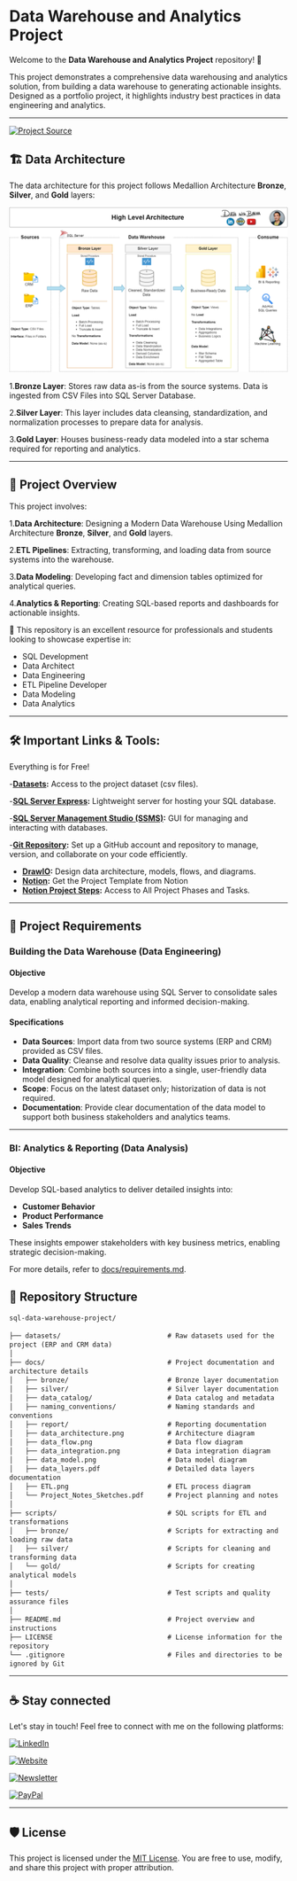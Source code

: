 # Data Warehouse and Analytics Project

Welcome to the **Data Warehouse and Analytics Project** repository! 🚀

This project demonstrates a comprehensive data warehousing and analytics solution, from building a data warehouse to generating actionable insights. Designed as a portfolio project, it highlights industry best practices in data engineering and analytics.

---
[![Project Source](https://img.shields.io/badge/YouTube-red?style=for-the-badge&logo=youtube&logoColor=white)](https://www.youtube.com/playlist?list=PLNcg_FV9n7qaUWeyUkPfiVtMbKlrfMqA8)

## 🏗️ Data Architecture

The data architecture for this project follows Medallion Architecture **Bronze**, **Silver**, and **Gold** layers:

![Data Architecture](./docs/data_architecture.png)

1.**Bronze Layer**: Stores raw data as-is from the source systems. Data is ingested from CSV Files into SQL Server Database.

2.**Silver Layer**: This layer includes data cleansing, standardization, and normalization processes to prepare data for analysis.

3.**Gold Layer**: Houses business-ready data modeled into a star schema required for reporting and analytics.

---

## 📖 Project Overview

This project involves:

1.**Data Architecture**: Designing a Modern Data Warehouse Using Medallion Architecture **Bronze**, **Silver**, and **Gold** layers.

2.**ETL Pipelines**: Extracting, transforming, and loading data from source systems into the warehouse.

3.**Data Modeling**: Developing fact and dimension tables optimized for analytical queries.

4.**Analytics & Reporting**: Creating SQL-based reports and dashboards for actionable insights.

🎯 This repository is an excellent resource for professionals and students looking to showcase expertise in:

- SQL Development
- Data Architect
- Data Engineering
- ETL Pipeline Developer
- Data Modeling
- Data Analytics

---

## 🛠️ Important Links & Tools:

Everything is for Free!

-**[Datasets](datasets/):** Access to the project dataset (csv files).

-**[SQL Server Express](https://www.microsoft.com/en-us/sql-server/sql-server-downloads):** Lightweight server for hosting your SQL database.

-**[SQL Server Management Studio (SSMS)](https://learn.microsoft.com/en-us/sql/ssms/download-sql-server-management-studio-ssms?view=sql-server-ver16):** GUI for managing and interacting with databases.

-**[Git Repository](https://github.com/):** Set up a GitHub account and repository to manage, version, and collaborate on your code efficiently.

- **[DrawIO](https://www.drawio.com/):** Design data architecture, models, flows, and diagrams.
- **[Notion](https://www.notion.com/templates/sql-data-warehouse-project):** Get the Project Template from Notion
- **[Notion Project Steps](https://thankful-pangolin-2ca.notion.site/SQL-Data-Warehouse-Project-16ed041640ef80489667cfe2f380b269?pvs=4):** Access to All Project Phases and Tasks.

---

## 🚀 Project Requirements

### Building the Data Warehouse (Data Engineering)

#### Objective

Develop a modern data warehouse using SQL Server to consolidate sales data, enabling analytical reporting and informed decision-making.

#### Specifications

- **Data Sources**: Import data from two source systems (ERP and CRM) provided as CSV files.
- **Data Quality**: Cleanse and resolve data quality issues prior to analysis.
- **Integration**: Combine both sources into a single, user-friendly data model designed for analytical queries.
- **Scope**: Focus on the latest dataset only; historization of data is not required.
- **Documentation**: Provide clear documentation of the data model to support both business stakeholders and analytics teams.

---

### BI: Analytics & Reporting (Data Analysis)

#### Objective

Develop SQL-based analytics to deliver detailed insights into:

- **Customer Behavior**
- **Product Performance**
- **Sales Trends**

These insights empower stakeholders with key business metrics, enabling strategic decision-making.

For more details, refer to [docs/requirements.md](docs/requirements.md).

## 📂 Repository Structure

```
sql-data-warehouse-project/

├── datasets/                           # Raw datasets used for the project (ERP and CRM data)
│
├── docs/                               # Project documentation and architecture details
│   ├── bronze/                         # Bronze layer documentation
│   ├── silver/                         # Silver layer documentation
│   ├── data_catalog/                   # Data catalog and metadata
│   ├── naming_conventions/             # Naming standards and conventions
│   ├── report/                         # Reporting documentation
│   ├── data_architecture.png           # Architecture diagram
│   ├── data_flow.png                   # Data flow diagram
│   ├── data_integration.png            # Data integration diagram
│   ├── data_model.png                  # Data model diagram
│   ├── data_layers.pdf                 # Detailed data layers documentation
│   ├── ETL.png                         # ETL process diagram
│   └── Project_Notes_Sketches.pdf      # Project planning and notes
│
├── scripts/                            # SQL scripts for ETL and transformations
│   ├── bronze/                         # Scripts for extracting and loading raw data
│   ├── silver/                         # Scripts for cleaning and transforming data
│   └── gold/                           # Scripts for creating analytical models
│
├── tests/                              # Test scripts and quality assurance files
│
├── README.md                           # Project overview and instructions
├── LICENSE                             # License information for the repository
└── .gitignore                          # Files and directories to be ignored by Git
```

---

## ☕ Stay connected

Let's stay in touch! Feel free to connect with me on the following platforms:

[![LinkedIn](https://img.shields.io/badge/LinkedIn-0077B5?style=for-the-badge&logo=linkedin&logoColor=white)](https://www.linkedin.com/in/youbista/)

[![Website](https://img.shields.io/badge/Website-000000?style=for-the-badge&logo=google-chrome&logoColor=white)](https://majjid.com)

[![Newsletter](https://img.shields.io/badge/Newsletter-FF5722?style=for-the-badge&logo=substack&logoColor=white)](https://bit.ly/BaraaNewsletter)

[![PayPal](https://img.shields.io/badge/PayPal-00457C?style=for-the-badge&logo=paypal&logoColor=white)](https://paypal.me/ayoubMajjid?country.x=MA&locale.x=en_US)


---

## 🛡️ License

This project is licensed under the [MIT License](LICENSE). You are free to use, modify, and share this project with proper attribution.
